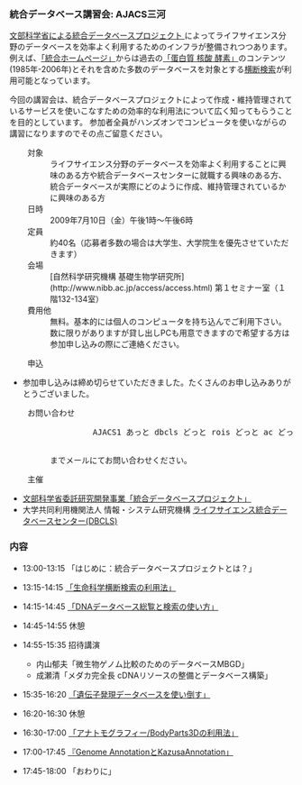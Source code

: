 ###  統合データベース講習会: AJACS三河  

[文部科学省による統合データベースプロジェクト ](http://lifesciencedb.mext.go.jp/)によってライフサイエンス分野のデータベースを効率よく利用するためのインフラが整備されつつあります。例えば、[「統合ホームページ」](http://lifesciencedb.jp/)からは過去の[「蛋白質 核酸 酵素」](http://www.kyoritsu-pub.co.jp/pne/)のコンテンツ(1985年-2006年)とそれを含めた多数のデータベースを対象とする[横断検索](http://lifesciencedb.jp/dbsearch/)が利用可能となっています。

今回の講習会は、統合データベースプロジェクトによって作成・維持管理されているサービスを使いこなすための効率的な利用法について広く知ってもらうことを目的としています。
参加者全員がハンズオンでコンピュータを使いながらの講習になりますのでその点ご留意ください。

<dl class="list1" style="padding-left:16px;margin-left:16px">
    <dt>対象</dt>
    <dd>ライフサイエンス分野のデータベースを効率よく利用することに興味のある方や統合データベースセンターに就職する興味のある方、統合データベースが実際にどのように作成、維持管理されているかに興味のある方</dd>
    <dt>日時</dt>
    <dd>2009年7月10日（金）午後1時～午後6時</dd>
    <dt>定員</dt>
    <dd>約40名（応募者多数の場合は大学生、大学院生を優先させていただきます）</dd>
    <dt>会場</dt>
    <dd>[自然科学研究機構 基礎生物学研究所](http://www.nibb.ac.jp/access/access.html) 第１セミナー室（１階132-134室）</dd>
    <dt>費用他</dt>
    <dd>無料。基本的には個人のコンピュータを持ち込んでご利用下さい。数に限りがありますが貸し出しPCも用意できますので希望する方は参加申し込みの際にご連絡ください。</dd>
</dl>

<dl class="list1" style="padding-left:16px;margin-left:16px">
    <dt>申込</dt>
</dl>

* 参加申し込みは締め切らせていただきました。たくさんのお申し込みありがとうございました。

<dl class="list1" style="padding-left:16px;margin-left:16px">
    <dt>お問い合わせ</dt>
    <dd>
        <pre>
         AJACS1 あっと dbcls どっと rois どっと ac どっと jp
        </pre>
        までメールにてお問い合わせください。
    </dd>
</dl>

<dl class="list1" style="padding-left:16px;margin-left:16px">
    <dt>主催</dt>
</dl>

* [文部科学省委託研究開発事業「統合データベースプロジェクト」 ](http://lifesciencedb.mext.go.jp/)
* 大学共同利用機関法人 情報・システム研究機構 [ライフサイエンス統合データベースセンター(DBCLS)](http://DBCLS.rois.ac.jp/)


### 内容  

* 13:00-13:15 「はじめに：統合データベースプロジェクトとは？」
* 13:15-14:15 [「生命科学横断検索の利用法」](01_nakazato.md)
* 14:15-14:45 [「DNAデータベース総覧と検索の使い方」](02_bono.md)
* 14:45-14:55 休憩
* 14:55-15:35 招待講演

    * 内山郁夫「微生物ゲノム比較のためのデータベースMBGD」
    * 成瀬清「メダカ完全長 cDNAリソースの整備とデータベース構築」

* 15:35-16:20 [「遺伝子発現データベースを使い倒す」](03_hono.md)
* 16:20-16:30 休憩
* 16:30-17:00 [「アナトモグラフィー/BodyParts3Dの利用法」 ](04_mitsuhashi.md)
* 17:00-17:45 [『Genome AnnotationとKazusaAnnotation」 ](05_so.md)
* 17:45-18:00 「おわりに」

